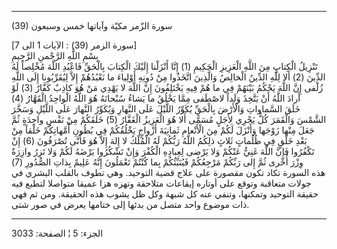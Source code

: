 ------------------------------------------------------------------------

(39) سورة الزّمر مكيّة وآياتها خمس وسبعون  
  
\[سورة الزمر (39) : الآيات 1 الى 7\]  
بِسْمِ اللَّهِ الرَّحْمنِ الرَّحِيمِ  
تَنْزِيلُ الْكِتابِ مِنَ اللَّهِ الْعَزِيزِ الْحَكِيمِ (1) إِنَّا أَنْزَلْنا إِلَيْكَ الْكِتابَ بِالْحَقِّ
فَاعْبُدِ اللَّهَ مُخْلِصاً لَهُ الدِّينَ (2) أَلا لِلَّهِ الدِّينُ الْخالِصُ وَالَّذِينَ اتَّخَذُوا مِنْ دُونِهِ
أَوْلِياءَ ما نَعْبُدُهُمْ إِلاَّ لِيُقَرِّبُونا إِلَى اللَّهِ زُلْفى إِنَّ اللَّهَ يَحْكُمُ بَيْنَهُمْ فِي ما هُمْ
فِيهِ يَخْتَلِفُونَ إِنَّ اللَّهَ لا يَهْدِي مَنْ هُوَ كاذِبٌ كَفَّارٌ (3) لَوْ أَرادَ اللَّهُ أَنْ يَتَّخِذَ
وَلَداً لاصْطَفى مِمَّا يَخْلُقُ ما يَشاءُ سُبْحانَهُ هُوَ اللَّهُ الْواحِدُ الْقَهَّارُ (4)  
خَلَقَ السَّماواتِ وَالْأَرْضَ بِالْحَقِّ يُكَوِّرُ اللَّيْلَ عَلَى النَّهارِ وَيُكَوِّرُ النَّهارَ عَلَى اللَّيْلِ
وَسَخَّرَ الشَّمْسَ وَالْقَمَرَ كُلٌّ يَجْرِي لِأَجَلٍ مُسَمًّى أَلا هُوَ الْعَزِيزُ الْغَفَّارُ (5) خَلَقَكُمْ مِنْ
نَفْسٍ واحِدَةٍ ثُمَّ جَعَلَ مِنْها زَوْجَها وَأَنْزَلَ لَكُمْ مِنَ الْأَنْعامِ ثَمانِيَةَ أَزْواجٍ يَخْلُقُكُمْ فِي
بُطُونِ أُمَّهاتِكُمْ خَلْقاً مِنْ بَعْدِ خَلْقٍ فِي ظُلُماتٍ ثَلاثٍ ذلِكُمُ اللَّهُ رَبُّكُمْ لَهُ الْمُلْكُ لا
إِلهَ إِلاَّ هُوَ فَأَنَّى تُصْرَفُونَ (6) إِنْ تَكْفُرُوا فَإِنَّ اللَّهَ غَنِيٌّ عَنْكُمْ وَلا يَرْضى لِعِبادِهِ
الْكُفْرَ وَإِنْ تَشْكُرُوا يَرْضَهُ لَكُمْ وَلا تَزِرُ وازِرَةٌ وِزْرَ أُخْرى ثُمَّ إِلى رَبِّكُمْ مَرْجِعُكُمْ
فَيُنَبِّئُكُمْ بِما كُنْتُمْ تَعْمَلُونَ إِنَّهُ عَلِيمٌ بِذاتِ الصُّدُورِ (7)  
هذه السورة تكاد تكون مقصورة على علاج قضية التوحيد. وهي تطوف بالقلب
البشري في جولات متعاقبة وتوقع على أوتاره إيقاعات متلاحقة وتهزه هزا عميقا
متواصلا لتطبع فيه حقيقة التوحيد وتمكنها، وتنفي عنه كل شبهة وكل ظل يشوب
هذه الحقيقة. ومن ثم فهي ذات موضوع واحد متصل من بدئها إلى ختامها يعرض في
صور شتى.

------------------------------------------------------------------------

الجزء: 5 ¦ الصفحة: 3033
